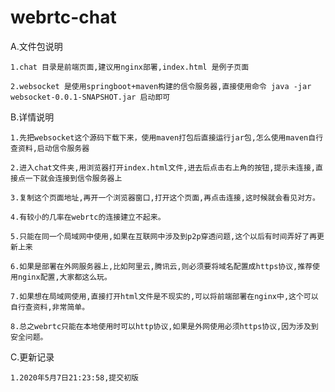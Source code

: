 # webrtc-chat
A.文件包说明

    1.chat 目录是前端页面,建议用nginx部署,index.html 是例子页面

    2.websocket 是使用springboot+maven构建的信令服务器,直接使用命令 java -jar websocket-0.0.1-SNAPSHOT.jar 启动即可

B.详情说明

    1.先把websocket这个源码下载下来，使用maven打包后直接运行jar包,怎么使用maven自行查资料,启动信令服务器

    2.进入chat文件夹,用浏览器打开index.html文件,进去后点击右上角的按钮,提示未连接,直接点一下就会连接到信令服务器上

    3.复制这个页面地址,再开一个浏览器窗口,打开这个页面,再点击连接,这时候就会看见对方。

    4.有较小的几率在webrtc的连接建立不起来。

    5.只能在同一个局域网中使用,如果在互联网中涉及到p2p穿透问题,这个以后有时间弄好了再更新上来

    6.如果是部署在外网服务器上,比如阿里云,腾讯云,则必须要将域名配置成https协议,推荐使用nginx配置,大家都这么玩。

    7.如果想在局域网使用,直接打开html文件是不现实的,可以将前端部署在nginx中,这个可以自行查资料,非常简单。

    8.总之webrtc只能在本地使用时可以http协议,如果是外网使用必须https协议,因为涉及到安全问题。

C.更新记录

    1.2020年5月7日21:23:58,提交初版

